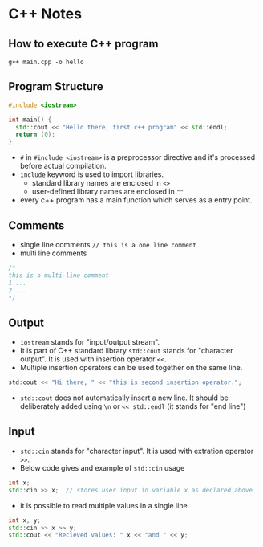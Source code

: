 # C++ Notes

## How to execute C++ program

`g++ main.cpp -o hello`

## Program Structure

```c++
#include <iostream>

int main() {
  std::cout << "Hello there, first c++ program" << std::endl;
  return (0);
}
```

- `#` in `#include <iostream>` is a preprocessor directive and it's processed
  before actual compilation.
- `include` keyword is used to import libraries.
  - standard library names are enclosed in `<>`
  - user-defined library names are enclosed in `""`
- every c++ program has a main function which serves as a entry point.

## Comments

- single line comments `// this is a one line comment`
- multi line comments

```c++
/*
this is a multi-line comment
1 ...
2 ...
*/
```

## Output

- `iostream` stands for "input/output stream".
- It is part of C++ standard library
  `std::cout` stands for "character output". It is used with insertion
  operator `<<`.
- Multiple insertion operators can be used together on the same line.

```c++
std:cout << "Hi there, " << "this is second insertion operator.";
```

- `std::cout` does not automatically insert a new line. It should be deliberately added
  using `\n` or `<< std::endl` (it stands for "end line")

## Input

- `std::cin` stands for "character input". It is used with extration operator `>>`.
- Below code gives and example of `std::cin` usage

```c++
int x;
std::cin >> x;  // stores user input in variable x as declared above
```

- it is possible to read multiple values in a single line.

```c++
int x, y;
std::cin >> x >> y;
std::cout << "Recieved values: " x << "and " << y;
```

